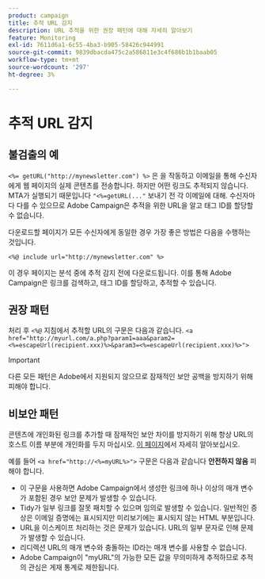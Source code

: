 ```yaml
---
product: campaign
title: 추적 URL 감지
description: URL 추적을 위한 권장 패턴에 대해 자세히 알아보기
feature: Monitoring
exl-id: 7611d6a1-6c55-4ba3-b905-58426c944991
source-git-commit: 9839dbacda475c2a586811e3c4f686b1b1baab05
workflow-type: tm+mt
source-wordcount: '297'
ht-degree: 3%

---
```


# 추적 URL 감지

## 불검출의 예

`<%= getURL("http://mynewsletter.com") %>` 은 을 작동하고 이메일을 통해 수신자에게 웹 페이지의 실제 콘텐츠를 전송합니다. 하지만 어떤 링크도 추적되지 않습니다. MTA가 실행되기 때문입니다 `"<%=getURL(..."` 보내기 전 각 이메일에 대해. 수신자마다 다를 수 있으므로 Adobe Campaign은 추적을 위한 URL을 알고 태그 ID를 할당할 수 없습니다.

다운로드할 페이지가 모든 수신자에게 동일한 경우 가장 좋은 방법은 다음을 수행하는 것입니다.

`<%@ include url="http://mynewsletter.com" %>`

이 경우 페이지는 분석 중에 추적 감지 전에 다운로드됩니다. 이를 통해 Adobe Campaign은 링크를 검색하고, 태그 ID를 할당하고, 추적할 수 있습니다.

## 권장 패턴

처리 후 `<%@` 지침에서 추적할 URL의 구문은 다음과 같습니다. `<a href="http://myurl.com/a.php?param1=aaa&param2=<%=escapeUrl(recipient.xxx)%>&param3=<%=escapeUrl(recipient.xxx)%>">`

>[!IMPORTANT]
>
>다른 모든 패턴은 Adobe에서 지원되지 않으므로 잠재적인 보안 공백을 방지하기 위해 피해야 합니다.

## 비보안 패턴

콘텐츠에 개인화된 링크를 추가할 때 잠재적인 보안 차이를 방지하기 위해 항상 URL의 호스트 이름 부분에 개인화를 두지 마십시오. [이 페이지](../../installation/using/privacy.md#url-personalization)에서 자세히 알아보십시오.

예를 들어 `<a href="http://<%=myURL%>">` 구문은 다음과 같습니다 **안전하지 않음** 피해야 합니다.

* 이 구문을 사용하면 Adobe Campaign에서 생성한 링크에 하나 이상의 매개 변수가 포함된 경우 보안 문제가 발생할 수 있습니다.
* Tidy가 일부 링크를 잘못 패치할 수 있으며 임의로 발생할 수 있습니다. 일반적인 증상은 이메일 증명에는 표시되지만 미리보기에는 표시되지 않는 HTML 부분입니다.
* URL을 이스케이프 처리하는 것은 문제가 있습니다. URL의 일부 문자로 인해 문제가 발생할 수 있습니다.
* 리디렉션 URL의 매개 변수와 충돌하는 ID라는 매개 변수를 사용할 수 없습니다.
* Adobe Campaign이 &quot;myURL&quot;의 가능한 모든 값을 무의미하게 추적하므로 추적의 관심은 게재 통계로 제한됩니다.
